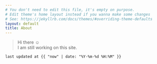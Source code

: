 ```yaml
---
# You don't need to edit this file, it's empty on purpose.
# Edit theme's home layout instead if you wanna make some changes
# See: https://jekyllrb.com/docs/themes/#overriding-theme-defaults
layout: default
title: About
---
```



> Hi there :relaxed: <br/>
> I am still working on this site. <br/>

<!--
If you would like to know more about my work experience and education, please check out my [Resume][resume-link]
-->

`last updated at {{ "now" | date: "%Y-%m-%d %H:%M" }}`

[resume-link]: http://suhaas-livcd.github.io/Projects/Resume/index.html
[report-issue-link]: https://github.com/suhaas-livcd/suhaas-livcd.github.io/issues/new